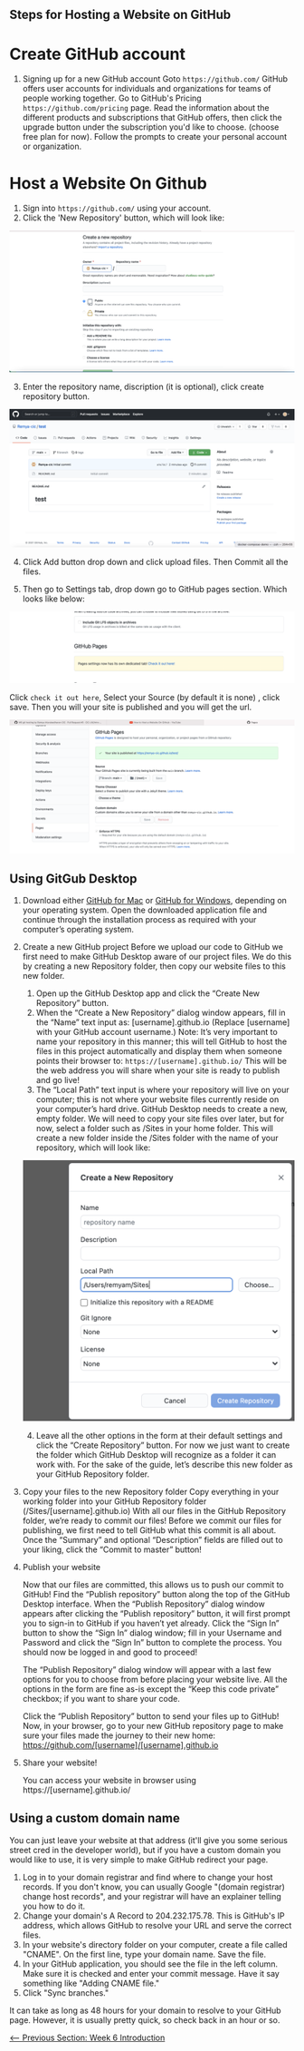 ## Steps for Hosting a Website on GitHub

# Create GitHub account
1. Signing up for a new GitHub account Goto `https://github.com/` 
GitHub offers user accounts for individuals and organizations for teams of people working together.
Go to GitHub's Pricing `https://github.com/pricing` page.
Read the information about the different products and subscriptions that GitHub offers, then click the upgrade button under the subscription you'd like to choose. (choose free plan for now).
Follow the prompts to create your personal account or organization.

# Host a Website On Github
1. Sign into `https://github.com/` using your account.
2. Click the 'New Repository' button, which will look like:

![repository](../images/Repository.png)

3. Enter the repository name, discription (it is optional), click create repository button. 

![createrepository](../images/createRepository.png)

4. Click Add button drop down and click upload files. Then Commit all the files.

5. Then go to Settings tab, drop down go to GitHub pages section.  Which looks like below:

![githubpages](../images/githubpages.png)

Click `check it out here`, Select your Source (by default it is none) , click save. Then you will your site is published and you will get the url.

![publishsite](../images/publishsite.png)



## Using GitGub Desktop 
1. Download either [GitHub for Mac][1] or [GitHub for Windows][2], depending on your operating system.
Open the downloaded application file and continue through the installation process as required with your computer’s operating system.
2. Create a new GitHub project
   Before we upload our code to GitHub we first need to make GitHub Desktop aware of our project files. We do this by creating a new Repository folder, then copy our website files to this new folder.
    1. Open up the GitHub Desktop app and click the “Create New Repository” button.
    2. When the “Create a New Repository” dialog window appears, fill in the “Name” text input as:  [username].github.io (Replace [username] with your GitHub account username.)
    Note: It’s very important to name your repository in this manner; this will tell GitHub to host the files in this project automatically and display them when someone points their browser to:
    ``https://[username].github.io/``
    This will be the web address you will share when your site is ready to publish and go live!   
    3. The “Local Path” text input is where your repository will live on your computer; this is not where your website files currently reside on your computer’s hard drive. GitHub Desktop needs to create a new, empty folder.
    We will need to copy your site files over later, but for now, select a folder such as /Sites in your home folder. This will create a new folder inside the /Sites folder with the name of your repository, which will look like:   

    ![github](../images/github.png)

    4. Leave all the other options in the form at their default settings and click the “Create Repository” button. For now we just want to create the folder which GitHub Desktop will recognize as a folder it can work with. For the sake of the guide, let’s describe this new folder as your GitHub Repository folder.
3. Copy your files to the new Repository folder
    Copy everything in your working folder into your GitHub Repository folder (/Sites/[username].github.io)
    With all our files in the GitHub Repository folder, we’re ready to commit our files!
    Before we commit our files for publishing, we first need to tell GitHub what this commit is all about. 
    Once the “Summary” and optional “Description” fields are filled out to your liking, click the “Commit to master” button!

4.  Publish your website

    Now that our files are committed, this allows us to push our commit to GitHub!
    Find the “Publish repository” button along the top of the GitHub Desktop interface.
    When the “Publish Repository” dialog window appears after clicking the “Publish repository” button, it will first prompt you to sign-in to GitHub if you haven’t yet already.
    Click the “Sign In” button to show the “Sign In” dialog window; fill in your Username and Password and click the “Sign In” button to complete the process. You should now be logged in and good to proceed!

    The “Publish Repository” dialog window will appear with a last few options for you to choose from before placing your website live.
    All the options in the form are fine as-is except the “Keep this code private” checkbox; if you want to share your code.


    Click the “Publish Repository” button to send your files up to GitHub!
    Now, in your browser, go to your new GitHub repository page to make sure your files made the journey to their new home:
    https://github.com/[username]/[username].github.io


5. Share your website!
    
   You can access your website in browser using https://[username].github.io/


## Using a custom domain name

You can just leave your website at that address (it'll give you some serious street cred in the developer world), but if you have a custom domain you would like to use, it is very simple to make GitHub redirect your page.

1. Log in to your domain registrar and find where to change your host records. If you don't know, you can usually Google "(domain registrar) change host records", and your registrar will have an explainer telling you how to do it.
2. Change your domain's A Record to 204.232.175.78. This is GitHub's IP address, which allows GitHub to resolve your URL and serve the correct files.
3. In your website's directory folder on your computer, create a file called "CNAME". On the first line, type your domain name. Save the file.
4. In your GitHub application, you should see the file in the left column. Make sure it is checked and enter your commit message. Have it say something like "Adding CNAME file."
5. Click "Sync branches."

It can take as long as 48 hours for your domain to resolve to your GitHub page. However, it is usually pretty quick, so check back in an hour or so. 

[1]:  http://mac.github.com/
[2]:  http://windows.github.com/

<div style="width: 100%">
<a href='README.md'><-- Previous Section:  Week 6 Introduction</a>
</div>